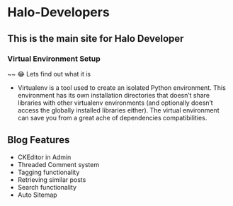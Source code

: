 # Halo-Developers

## This is the main site for Halo Developer

### Virtual Environment Setup

~~ :joy: Lets find out what it is

- Virtualenv is a tool used to create an isolated Python environment. This environment has its own installation directories that doesn’t share libraries with other virtualenv environments (and optionally doesn’t access the globally installed libraries either). The virtual environment can save you from a great ache of dependencies compatibilities.


## Blog Features

- CKEditor in Admin
- Threaded Comment system
- Tagging functionality
- Retrieving similar posts
- Search functionality
- Auto Sitemap


